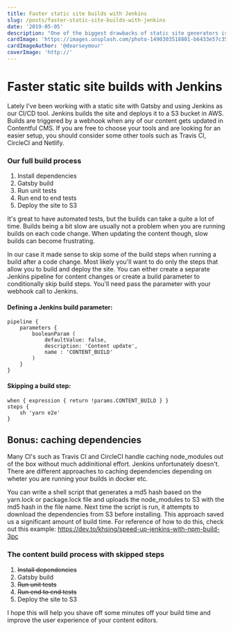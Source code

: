 ```yaml
---
title: Faster static site builds with Jenkins
slug: /posts/faster-static-site-builds-with-jenkins
date: '2019-05-05'
description: "One of the biggest drawbacks of static site generators is the time it takes for the content to update on the site. Long build times can be frustrating for content editors. Make your static site builds and deployments faster whenever the your content has changed, but your code hasn't."
cardImage: 'https://images.unsplash.com/photo-1490303518801-b6433e57c353?ixlib=rb-1.2.1&q=90&fm=png&crop=entropy&w=800&h=200&fit=crop&ixid=eyJhcHBfaWQiOjF9'
cardImageAuthor: '@dearseymour'
coverImage: 'http://'
---
```


# Faster static site builds with Jenkins

Lately I've been working with a static site with Gatsby and using Jenkins as our CI/CD tool. Jenkins builds the site and deploys it to a S3 bucket in AWS. Builds are triggered by a webhook when any of our content gets updated in Contentful CMS. If you are free to choose your tools and are looking for an easier setup, you should consider some other tools such as Travis CI, CircleCI and Netlify.

### Our full build process

1. Install dependencies
2. Gatsby build
3. Run unit tests
4. Run end to end tests
5. Deploy the site to S3

It's great to have automated tests, but the builds can take a quite a lot of time. Builds being a bit slow are usually not a problem when you are running builds on each code change. When updating the content though, slow builds can become frustrating.

In our case it made sense to skip some of the build steps when running a build after a code change. Most likely you'll want to do only the steps that allow you to build and deploy the site. You can either create a separate Jenkins pipeline for content changes or create a build parameter to conditionally skip build steps. You'll need pass the parameter with your webhook call to Jenkins.

#### Defining a Jenkins build parameter:

```
pipeline {
    parameters {
        booleanParam (
            defaultValue: false,
            description: 'Content update',
            name : 'CONTENT_BUILD'
        )
    }
}
```

#### Skipping a build step:

```
when { expression { return !params.CONTENT_BUILD } }
steps {
    sh 'yarn e2e'
}
```

## Bonus: caching dependencies

Many CI's such as Travis CI and CircleCI handle caching node_modules out of the box without much addinitional effort. Jenkins unfortunately doesn't. There are different approaches to caching dependencies depending on wheter you are running your builds in docker etc.

You can write a shell script that generates a md5 hash based on the yarn.lock or package.lock file and uploads the node_modules to S3 with the md5 hash in the file name. Next time the script is run, it attempts to download the dependencies from S3 before installing. This approach saved us a significant amount of build time. For reference of how to do this, check out this example: https://dev.to/khsing/speed-up-jenkins-with-npm-build-3pc

### The content build process with skipped steps

1. ~~Install dependencies~~
2. Gatsby build
3. ~~Run unit tests~~
4. ~~Run end to end tests~~
5. Deploy the site to S3

I hope this will help you shave off some minutes off your build time and improve the user experience of your content editors.
